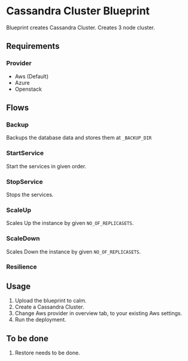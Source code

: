 Cassandra Cluster Blueprint
=======================

Blueprint creates Cassandra Cluster. Creates 3 node cluster.

Requirements
------------
### Provider
- Aws (Default)
- Azure
- Openstack


Flows
-------
### Backup
Backups the database data and stores them at `_BACKUP_DIR` 
### StartService
Start the services in given order.
### StopService
Stops the services.
### ScaleUp
Scales Up the instance by given `NO_OF_REPLICASETS`.
### ScaleDown
Scales Down the instance by given `NO_OF_REPLICASETS`. 
### Resilience


Usage
-----
1. Upload the blueprint to calm.
2. Create a Cassandra Cluster.
3. Change Aws provider in overview tab, to your existing Aws settings.
4. Run the deployment.


To be done 
-----------
1. Restore needs to be done.